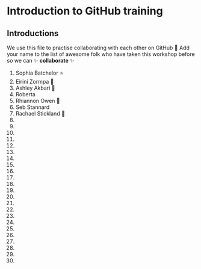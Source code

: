 # Introduction to GitHub training

## Introductions

We use this file to practise collaborating with each other on GitHub :tada: Add your name to the list of awesome folk who have taken this workshop before so we can :sparkles: **collaborate** :sparkles:

1. Sophia Batchelor :star:
2. Eirini Zormpa 🌻
3. Ashley Akbari 🚀
4. Roberta 
5. Rhiannon Owen :cherry_blossom:
6. Seb Stannard 
7. Rachael Stickland 🍂
8.
9.
10.
11.
12.
13.
14.
15.
16. 
17. 
18. 
19. 
20. 
21. 
22.
23. 
24. 
25. 
26. 
27. 
28. 
29. 
30. 
